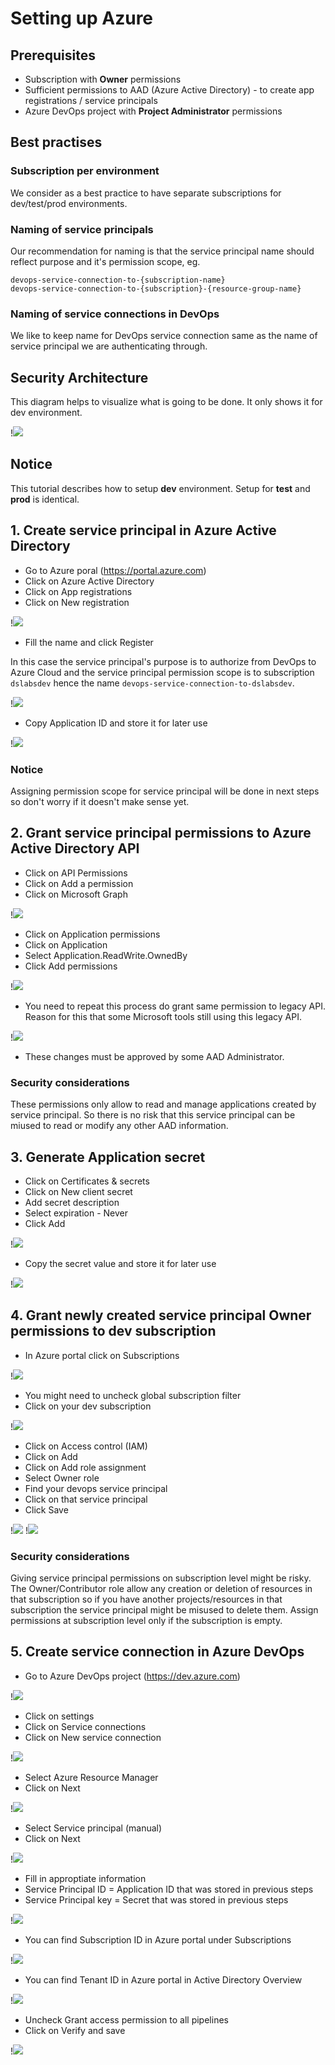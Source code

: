# Setting up Azure

## Prerequisites
- Subscription with **Owner** permissions
- Sufficient permissions to AAD (Azure Active Directory) - to create app registrations / service principals
- Azure DevOps project with **Project Administrator** permissions

## Best practises

### Subscription per environment
We consider as a best practice to have separate subscriptions for dev/test/prod environments.

### Naming of service principals
Our recommendation for naming is that the service principal name should reflect purpose and it's permission scope, eg.

`devops-service-connection-to-{subscription-name}`  
`devops-service-connection-to-{subscription}-{resource-group-name}`

### Naming of service connections in DevOps
We like to keep name for DevOps service connection same as the name of service principal we are authenticating through.

## Security Architecture
This diagram helps to visualize what is going to be done. It only shows it for dev environment.

!![](../images/security_architecture.png)

## Notice
This tutorial describes how to setup **dev** environment. Setup for **test** and **prod** is identical.

## 1. Create service principal in Azure Active Directory

- Go to Azure poral (https://portal.azure.com)
- Click on Azure Active Directory
- Click on App registrations
- Click on New registration

!![](../images/service_principal_step1.png)

- Fill the name and click Register

In this case the service principal's purpose is to authorize from DevOps to Azure Cloud and the service principal permission scope is to subscription `dslabsdev` hence the name `devops-service-connection-to-dslabsdev`.

!![](../images/service_principal_step2.png)

- Copy Application ID and store it for later use

!![](../images/service_principal_step3.png)

### Notice
Assigning permission scope for service principal will be done in next steps so don't worry if it doesn't make sense yet.

## 2. Grant service principal permissions to Azure Active Directory API

- Click on API Permissions
- Click on Add a permission
- Click on Microsoft Graph

!![](../images/service_principal_step4.png)

- Click on Application permissions
- Click on Application
- Select Application.ReadWrite.OwnedBy
- Click Add permissions

!![](../images/service_principal_step5.png)

- You need to repeat this process do grant same permission to legacy API. Reason for this that some Microsoft tools still using this legacy API.

!![](../images/service_principal_step6.png)

- These changes must be approved by some AAD Administrator.

### Security considerations
These permissions only allow to read and manage applications created by service principal. So there is no risk that this service principal can be miused to read or modify any other AAD information.

## 3. Generate Application secret
- Click on Certificates & secrets
- Click on New client secret
- Add secret description
- Select expiration - Never
- Click Add

!![](../images/service_principal_step7.png)

- Copy the secret value and store it for later use

!![](../images/service_principal_step8.png)

## 4. Grant newly created service principal Owner permissions to dev subscription

- In Azure portal click on Subscriptions

!![](../images/service_principal_step9.png)

- You might need to uncheck global subscription filter
- Click on your dev subscription

!![](../images/service_principal_step10.png)

- Click on Access control (IAM)
- Click on Add
- Click on Add role assignment
- Select Owner role
- Find your devops service principal
- Click on that service principal
- Click Save

!![](../images/service_principal_step11.png)
!![](../images/service_principal_step12.png)

### Security considerations
Giving service principal permissions on subscription level might be risky. The Owner/Contributor role allow any creation or deletion of resources in that subscription so if you have another projects/resources in that subscription the service principal might be misused to delete them. Assign permissions at subscription level only if the subscription is empty.

## 5. Create service connection in Azure DevOps

- Go to Azure DevOps project (https://dev.azure.com)

!![](../images/devops_step1.png)

- Click on settings
- Click on Service connections
- Click on New service connection

!![](../images/devops_step2.png)

- Select Azure Resource Manager
- Click on Next

!![](../images/devops_step3.png)

- Select Service principal (manual)
- Click on Next

!![](../images/devops_step4.png)

- Fill in approptiate information
- Service Principal ID = Application ID that was stored in previous steps
- Service Principal key = Secret that was stored in previous steps

!![](../images/devops_step5.png)

- You can find Subscription ID in Azure portal under Subscriptions

!![](../images/devops_step7.png)

- You can find Tenant ID in Azure portal in Active Directory Overview

!![](../images/devops_step8.png)

- Uncheck Grant access permission to all pipelines
- Click on Verify and save

!![](../images/devops_step6.png)


